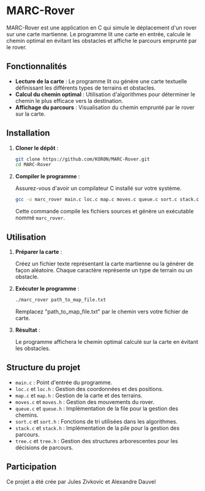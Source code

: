 # MARC-Rover

MARC-Rover est une application en C qui simule le déplacement d'un rover sur une carte martienne. Le programme lit une carte en entrée, calcule le chemin optimal en évitant les obstacles et affiche le parcours emprunté par le rover.

## Fonctionnalités

- **Lecture de la carte** : Le programme lit ou génére une carte textuelle définissant les différents types de terrains et obstacles.
- **Calcul du chemin optimal** : Utilisation d'algorithmes pour déterminer le chemin le plus efficace vers la destination.
- **Affichage du parcours** : Visualisation du chemin emprunté par le rover sur la carte.

## Installation

1. **Cloner le dépôt** :

   ```bash
   git clone https://github.com/KOR0N/MARC-Rover.git
   cd MARC-Rover
   ```

2. **Compiler le programme** :

   Assurez-vous d'avoir un compilateur C installé sur votre système.

   ```bash
   gcc -o marc_rover main.c loc.c map.c moves.c queue.c sort.c stack.c tree.c
   ```

   Cette commande compile les fichiers sources et génère un exécutable nommé `marc_rover`.

## Utilisation

1. **Préparer la carte** :

   Créez un fichier texte représentant la carte martienne ou la générer de façon aléatoire. Chaque caractère représente un type de terrain ou un obstacle.

2. **Exécuter le programme** :

   ```bash
   ./marc_rover path_to_map_file.txt
   ```

   Remplacez "path_to_map_file.txt" par le chemin vers votre fichier de carte.

4. **Résultat** :

   Le programme affichera le chemin optimal calculé sur la carte en évitant les obstacles.

## Structure du projet

- `main.c` : Point d'entrée du programme.
- `loc.c` et `loc.h` : Gestion des coordonnées et des positions.
- `map.c` et `map.h` : Gestion de la carte et des terrains.
- `moves.c` et `moves.h` : Gestion des mouvements du rover.
- `queue.c` et `queue.h` : Implémentation de la file pour la gestion des chemins.
- `sort.c` et `sort.h` : Fonctions de tri utilisées dans les algorithmes.
- `stack.c` et `stack.h` : Implémentation de la pile pour la gestion des parcours.
- `tree.c` et `tree.h` : Gestion des structures arborescentes pour les décisions de parcours.

## Participation

Ce projet a été crée par Jules Zivkovic et Alexandre Dauvel

